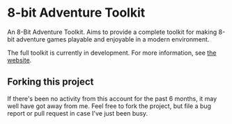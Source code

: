 # 8-bit Adventure Toolkit

An 8-Bit Adventure Toolkit.  Aims to provide a complete toolkit for making 8-bit adventure games playable and enjoyable in a modern environment.

The full toolkit is currently in development.  For more information, see [the website](https://8bat.github.io/8bat/).

## Forking this project

If there's been no activity from this account for the past 6 months, it may well have got away from me.  Feel free to fork the project, but file a bug report or pull request in case I've just been busy.
